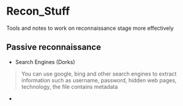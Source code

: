 # Recon_Stuff
Tools and notes to work on reconnaissance stage more effectively
## Passive reconnaissance
* Search Engines (Dorks)
> You can use google, bing and other search engines to extract information such as username, password, hidden web pages, technology, the file contains metadata

* 
